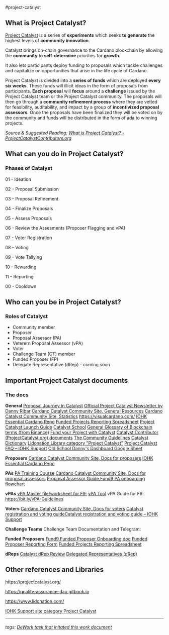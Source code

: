 #project-catalyst 

## What is Project Catalyst?

[Project Catalyst](https://iohk.io/en/blog/posts/2021/02/12/our-million-dollar-baby-project-catalyst/) is a series of **experiments** which seeks **to generate** the highest levels of **community innovation**. 

Catalyst brings on-chain governance to the Cardano blockchain by allowing the **community** to **self-determine** priorities for **growth**. 

It also lets participants deploy funding to proposals which tackle challenges and capitalize on opportunities that arise in the life cycle of Cardano.

Project Catalyst is divided into a **series of funds** which are deployed **every six weeks**. 
These funds will illicit ideas in the form of proposals from participants. **Each proposal** will **focus** around a **challenge** issued by the Project Catalyst team or the Project Catalyst community. The proposals will then go through a **community refinement process** where they are vetted for feasibility, auditability, and impact by a group of **incentivized proposal assessors**. Once the proposals have been finalized they will be voted on by the community and funds will be distributed in the form of ada to winning projects. 

*Source & Suggested Reading: [What is Project Catalyst? - ProjectCatalystContributors.org]( https://docs.catalystcontributors.org/project-catalyst/project-catalyst/what-is-project-catalyst)*

## What can you do in Project Catalyst?

### Phases of Catalyst

01 - Ideation

02 - Proposal Submission

03 - Proposal Refinement

04 - Finalize Proposals

05 - Assess Proposals

06 - Review the Assesments (Proposer Flagging and vPA)

07 - Voter Registration

08 - Voting

09 - Vote Tallying

10 - Rewarding

11 - Reporting

00 - Cooldown


## Who can you be in Project Catalyst?

### Roles of Catalyst
* Community member 
* Proposer
* Proposal Assessor (PA)
* Veterern Proposal Assessor (vPA)
* Voter
* Challenge Team (CT) member
* Funded Proposer (FP)
* Delegate Representative (dRep) - coming soon



## Important Project Catalyst documents

### The docs

**General**
[Proposal Journey in Catalyst](https://bit.ly/Catalyst-Proposal-Journey)
[Official Project Catalyst Newsletter by Danny Ribar](https://us20.campaign-archive.com/home/?u=26d3b656ecc43aa6f3063eaed&id=2451b43b07)
[Cardano Catalyst Community Site, General Resources](https://cardanocataly.st/resources/)
[Cardano Catalyst Community Site, Statistics](https://cardanocataly.st/statistics/)
https://visualcardano.com/
[IOHK Essential Cardano Repo](https://github.com/input-output-hk/essential-cardano/blob/main/essential-cardano-list.md)
[Funded Projects Reporting Spreadsheet](https://bit.ly/FundedProjectsReporting)
[Project Catalyst Launch Guide](https://bit.ly/Fund9-Launch-Guide)
[Catalyst School](https://linktr.ee/CatalystSchool)
[General Glossary of Blockchain terms (from Binance)](https://academy.binance.com/en/glossary)
[Fund your Project with Catalyst](https://developers.cardano.org/docs/governance/project-catalyst/)
[Catalyst Contributor (ProjectCatalyst.org) documents](https://docs.catalystcontributors.org/project-catalyst/)
[The Community Guidelines](https://docs.google.com/document/d/1G__eWrmsUxecET2e3zIniPSQJ-FWI1YAGJ-vLwzm8U8)
[Catalyst Dictionary](https://docs.google.com/document/d/1LoShS8PKFQkEOr--osg7TizzwIYDUTmLHU5uwzOuuik/edit)
[Lidonation Library category "Project Catalyst"](https://www.lidonation.com/en/categories/project-catalyst)
[Project Catalyst FAQ – IOHK Support](https://iohk.zendesk.com/hc/en-us/articles/900006490763-Project-Catalyst-FAQ)
[Old School Danny's Dashboard Google Sheet](https://docs.google.com/spreadsheets/d/15R-Vbajy4t4fGs1TipNMfL1pEO9cwdn6WV13lKviX4Q/edit#gid=755717523)


**Proposers**
[Cardano Catalyst Community Site, Docs for proposers](https://cardanocataly.st/proposers/)
[IOHK Essential Cardano Repo](https://github.com/input-output-hk/essential-cardano/blob/main/essential-cardano-list.md)


**PAs**
[PA Training Course](https://blockchainlearning.center/courses/proposal-assessor-training-for-cardano-project-catalyst/)
[Cardano Catalyst Community Site, Docs for proposal assessors](https://cardanocataly.st/proposal-assessor/)
[Proposal Assessor Guide Fund9 ](https://bit.ly/Catalyst-PA-Guide)
[PA onboarding flowchart](https://miro.com/app/board/uXjVOLAnZMI=/) 


**vPAs**
[vPA Master file/worksheet for F9:](https://bit.ly/vPA-Master-File)
[vPA Tool](https://cardanocataly.st/vpa-tool/#/)
vPA Guide for F9: https://bit.ly/vPA-Guidelines


**Voters**
[Cardano Catalyst Community Site, Docs for voters](https://cardanocataly.st/voters/)
[Catalyst registration and voting guideCatalyst registration and voting guide – IOHK Support](https://iohk.zendesk.com/hc/en-us/articles/900005679386-Catalyst-registration-and-voting-guide)


**Challenge Teams**
Challenge Team Documentation and Telegram:



**Funded Proposers**
[Fund9 Funded Proposer Onboarding doc](https://docs.google.com/document/d/1UmxkYlYru1BFEvoicdhS7KIO1Ld2zkLTCCtklJLoKD4/edit)
[Funded Proposer Reporting Form](https://bit.ly/CatalystMonthlyReport)
[Funded Projects Reporting Spreadsheet](https://bit.ly/FundedProjectsReporting)

**dReps**
[Catalyst dRep Review](https://docs.google.com/document/d/1LXtBMIk9NjvsrEMZkD2LvZO15giPDoJZj1xROUgDwl4/edit)
[Delegated Representatives (dRep)](https://quality-assurance-dao.gitbook.io/community-governance-oversight/dreps-delegated-voting/delegated-voting-drep)

## Other references and Libraries
https://projectcatalyst.org/

https://quality-assurance-dao.gitbook.io

https://www.lidonation.com/

[IOHK Support site category Project Catalyst](https://iohk.zendesk.com/hc/en-us/sections/4404313438617-Project-Catalyst)


--------

###### tags: [DeWork task that initated this work document](https://app.dework.xyz/littlefish-foundatio/sprint-3-65680?taskId=ef50b06c-c2f3-4714-8473-412a803c14f3)